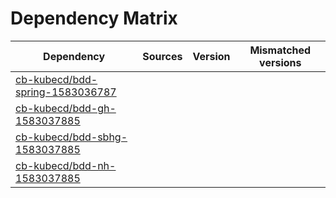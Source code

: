 # Dependency Matrix

Dependency | Sources | Version | Mismatched versions
---------- | ------- | ------- | -------------------
[cb-kubecd/bdd-spring-1583036787](https://github.com/cb-kubecd/bdd-spring-1583036787.git) |  | []() | 
[cb-kubecd/bdd-gh-1583037885](https://github.com/cb-kubecd/bdd-gh-1583037885.git) |  | []() | 
[cb-kubecd/bdd-sbhg-1583037885](https://github.com/cb-kubecd/bdd-sbhg-1583037885.git) |  | []() | 
[cb-kubecd/bdd-nh-1583037885](https://github.com/cb-kubecd/bdd-nh-1583037885.git) |  | []() | 
